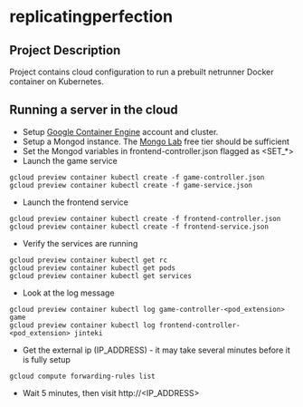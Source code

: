 # replicatingperfection

## Project Description
Project contains cloud configuration to run a prebuilt netrunner Docker container on Kubernetes.

## Running a server in the cloud

* Setup [Google Container Engine](https://cloud.google.com/container-engine/docs/hello-wordpress) account and cluster.
* Setup a Mongod instance. The [Mongo Lab](https://mongolab.com/) free tier should be sufficient
* Set the Mongod variables in frontend-controller.json flagged as <SET_*>
* Launch the game service
```
gcloud preview container kubectl create -f game-controller.json
gcloud preview container kubectl create -f game-service.json
```
* Launch the frontend service
```
gcloud preview container kubectl create -f frontend-controller.json
gcloud preview container kubectl create -f frontend-service.json
```
* Verify the services are running
```
gcloud preview container kubectl get rc
gcloud preview container kubectl get pods
gcloud preview container kubectl get services
```
* Look at the log message
```
gcloud preview container kubectl log game-controller-<pod_extension> game
gcloud preview container kubectl log frontend-controller-<pod_extension> jinteki
```
* Get the external ip (IP_ADDRESS) - it may take several minutes before it is fully setup
```
gcloud compute forwarding-rules list
```
* Wait 5 minutes, then visit http://<IP_ADDRESS>

